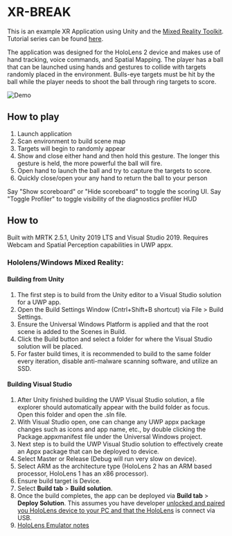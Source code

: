 # XR-BREAK

This is an example XR Application using Unity and the [Mixed Reality Toolkit](https://github.com/microsoft/MixedRealityToolkit-Unity). Tutorial series can be found [here](https://medium.com/@troyferrell/building-an-xr-application-in-unity-with-mrtk-cae49483e49d).

The application was designed for the HoloLens 2 device and makes use of hand tracking, voice commands, and Spatial Mapping. The player has a ball that can be launched using hands and gestures to collide with targets randomly placed in the environment. Bulls-eye targets must be hit by the ball while the player needs to shoot the ball through ring targets to score.

![Demo](./Documentation/XR-Break-GameDemo.gif)

## How to play

1. Launch application
1. Scan environment to build scene map
1. Targets will begin to randomly appear
1. Show and close either hand and then hold this gesture. The longer this gesture is held, the more powerful the ball will fire.
1. Open hand to launch the ball and try to capture the targets to score.
1. Quickly close/open your any hand to return the ball to your person

Say "Show scoreboard" or "Hide scoreboard" to toggle the scoring UI.
Say "Toggle Profiler" to toggle visibility of the diagnostics profiler HUD

## How to 

Built with MRTK 2.5.1, Unity 2019 LTS and Visual Studio 2019.
Requires Webcam and Spatial Perception capabilities in UWP appx.

### Hololens/Windows Mixed Reality:

#### Building from Unity
1. The first step is to build from the Unity editor to a Visual Studio solution for a UWP app.
1. Open the Build Settings Window (Cntrl+Shift+B shortcut) via File > Build Settings.
1. Ensure the Universal Windows Platform is applied and that the root scene is added to the Scenes in Build.
1. Click the Build button and select a folder for where the Visual Studio solution will be placed.
1. For faster build times, it is recommended to build to the same folder every iteration, disable anti-malware scanning software, and utilize an SSD.

#### Building Visual Studio
1. After Unity finished building the UWP Visual Studio solution, a file explorer should automatically appear with the build folder as focus. Open this folder and open the .sln file.
1. With Visual Studio open, one can change any UWP appx package changes such as icons and app name, etc., by double clicking the Package.appxmanifest file under the Universal Windows project.
1. Next step is to build the UWP Visual Studio solution to effectively create an Appx package that can be deployed to device.
1. Select Master or Release (Debug will run very slow on device).
1. Select ARM as the architecture type (HoloLens 2 has an ARM based processor, HoloLens 1 has an x86 processor).
1. Ensure build target is Device.
1. Select **Build tab** > **Build solution**.
1. Once the build completes, the app can be deployed via **Build tab** > **Deploy Solution**. This assumes you have developer [unlocked and paired you HoloLens device to your PC and that the HoloLens](https://docs.microsoft.com/en-us/windows/mixed-reality/develop/platform-capabilities-and-apis/using-visual-studio) is connect via USB.
1. [HoloLens Emulator notes](https://docs.microsoft.com/en-us/windows/mixed-reality/develop/platform-capabilities-and-apis/using-the-hololens-emulator)

